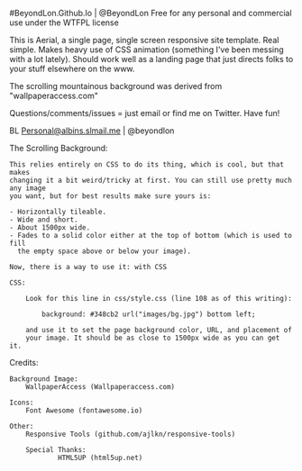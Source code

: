 #BeyondLon.Github.Io | @BeyondLon
Free for any personal and commercial use under the WTFPL license 


This is Aerial, a single page, single screen responsive site template. Real simple.
Makes heavy use of CSS animation (something I've been messing with a lot lately).
Should work well as a landing page that just directs folks to your stuff elsewhere
on the www.

The scrolling mountainous background was derived from "wallpaperaccess.com"

Questions/comments/issues = just email or find me on Twitter. Have fun!

BL
Personal@albins.slmail.me | @beyondlon


The Scrolling Background:

	This relies entirely on CSS to do its thing, which is cool, but that makes
	changing it a bit weird/tricky at first. You can still use pretty much any image
	you want, but for best results make sure yours is:

	- Horizontally tileable.
	- Wide and short.
	- About 1500px wide.
	- Fades to a solid color either at the top of bottom (which is used to fill
	  the empty space above or below your image).

	Now, there is a way to use it: with CSS

	CSS:

		Look for this line in css/style.css (line 108 as of this writing):

			background: #348cb2 url("images/bg.jpg") bottom left;

		and use it to set the page background color, URL, and placement of
		your image. It should be as close to 1500px wide as you can get it.



Credits:

	Background Image:
		WallpaperAccess (Wallpaperaccess.com)

	Icons:
		Font Awesome (fontawesome.io)

	Other:
		Responsive Tools (github.com/ajlkn/responsive-tools)

        Special Thanks:
                HTML5UP (html5up.net)
